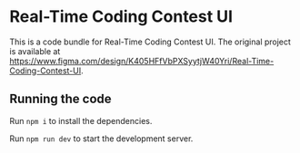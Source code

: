 
  # Real-Time Coding Contest UI

  This is a code bundle for Real-Time Coding Contest UI. The original project is available at https://www.figma.com/design/K405HFfVbPXSyytjW40Yri/Real-Time-Coding-Contest-UI.

  ## Running the code

  Run `npm i` to install the dependencies.

  Run `npm run dev` to start the development server.
  